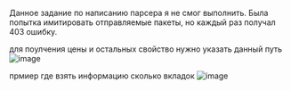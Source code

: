 Данное задание по написанию парсера я не смог выполнить. Была попытка имитировать отправляемые пакеты, но каждый раз получал 403 ошибку. 

для поулчения цены и остальных свойство нужно указать данный путь
![image](https://github.com/Bonislavsky/Parser-/assets/108452138/088690a7-de66-495d-80a1-841846abe174)


прмиер где взять информацию сколько вкладок
![image](https://github.com/Bonislavsky/Parser-/assets/108452138/3d9c0870-06ff-4fbb-8015-de57c33d7d35)
